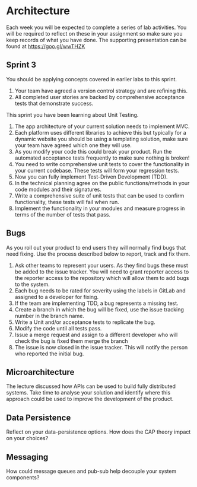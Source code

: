 
# Architecture

Each week you will be expected to complete a series of lab activities. You will be required to reflect on these in your assignment so make sure you keep records of what you have done. The supporting presentation can be found at https://goo.gl/wwTHZK

## Sprint 3
You should be applying concepts covered in earlier labs to this sprint.

1. Your team have agreed a version control strategy and are refining this.
2. All completed user stories are backed by comprehensive acceptance tests that demonstrate success.

This sprint you have been learning about Unit Testing.

1. The app architecture of your current solution needs to implement MVC.
  1. Each platform uses different libraries to achieve this but typically for a dynamic website you should be using a templating solution, make sure your team have agreed which one they will use.
  2. As you modify your code this could break your product. Run the automated acceptance tests frequently to make sure nothing is broken!
2. You need to write comprehensive unit tests to cover the functionality in your current codebase. These tests will form your regression tests.
3. Now you can fully implement Test-Driven Development (TDD).
  1. In the technical planning agree on the public functions/methods in your code modules and their signatures.
  2. Write a comprehensive suite of unit tests that can be used to confirm functionality, these tests will fail when run.
  3. Implement the functionality in your modules and measure progress in terms of the number of tests that pass.

## Bugs
As you roll out your product to end users they will normally find bugs that need fixing. Use the process described below to report, track and fix them.

1. Ask other teams to represent your users. As they find bugs these must be added to the issue tracker. You will need to grant reporter access to the reporter access to the repository which will allow them to add bugs to the system.
2. Each bug needs to be rated for severity using the labels in GitLab and assigned to a developer for fixing.
3. If the team are implementing TDD, a bug represents a missing test.
  1. Create a branch in which the bug will be fixed, use the issue tracking number in the branch name.
  2. Write a Unit and/or acceptance tests to replicate the bug.
  3. Modify the code until all tests pass.
  4. Issue a merge request and assign to a different developer who will check the bug is fixed them merge the branch
  5. The issue is now closed in the issue tracker. This will notify the person who reported the initial bug.

## Microarchitecture
The lecture discussed how APIs can be used to build fully distributed systems. Take time to analyse your solution and identify where this approach could be used to improve the development of the product.

## Data Persistence
Reflect on your data-persistence options. How does the CAP theory impact on your choices?

## Messaging
How could message queues and pub-sub help decouple your system components?
